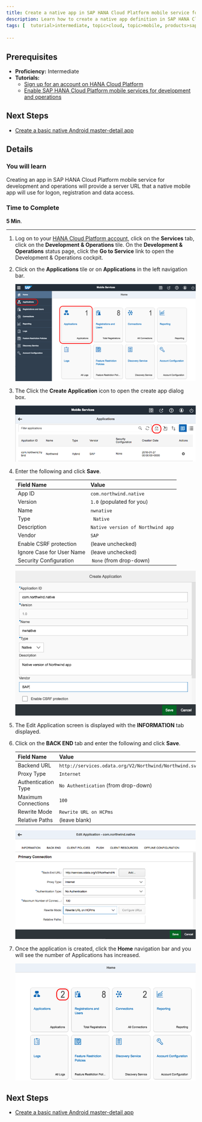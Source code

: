 ```yaml
---
title: Create a native app in SAP HANA Cloud Platform mobile service for development and operations
description: Learn how to create a native app definition in SAP HANA Cloud Platform mobile service for development and operations
tags: [  tutorial>intermediate, topic>cloud, topic>mobile, products>sap-hana-cloud-platform ]

---
```


## Prerequisites  
 - **Proficiency:** Intermediate
 - **Tutorials:** 
   - [Sign up for an account on HANA Cloud Platform](http://go.sap.com/developer/tutorials/hcp-create-trial-account.html)
   - [Enable SAP HANA Cloud Platform mobile services for development and operations](http://go.sap.com/developer/tutorials/hcpms-enable-mobile-services.html)

## Next Steps
 - [Create a basic native Android master-detail app](http://go.sap.com/developer/tutorials/hcpdo-basic-android-app.html)

## Details
### You will learn  
Creating an app in SAP HANA Cloud Platform mobile service for development and operations will provide a server URL that a native mobile app will use for logon, registration and data access.

### Time to Complete
**5 Min**.

---

1. Log on to your [HANA Cloud Platform account](https://account.hanatrial.ondemand.com/cockpit), click on the **Services** tab, click on  the **Development & Operations** tile. On the **Development & Operations** status page, click the **Go to Service** link to open the Development & Operations cockpit.

2. Click on the **Applications** tile or on **Applications** in the left navigation bar.

    ![Development and Operations cockpit](mg6-1-02.png)

3. The Click the **Create Application** icon to open the create app dialog box. 

    ![Applicaitons tile](mg6-1-03.png)


4. Enter the following and click **Save**.

    Field Name              | Value
    :---------------------- | :-------------    
    App ID                  | `com.northwind.native`
    Version                 | `1.0` (populated for you)
    Name                    | `nwnative`
    Type                    | ` Native`
    Description             | `Native version of Northwind app`
    Vendor                  | `SAP`
    Enable CSRF protection  | (leave unchecked)
    Ignore Case for User Name | (leave unchecked)
    Security Configuration    | `None` (from drop-down)

    ![Create Application](mg6-1-04.png)


5. The Edit Application screen is displayed with the **INFORMATION** tab displayed. 

6. Click on the **BACK END** tab and enter the following and click **Save**. 

    Field Name              | Value
    :---------------------- | :-------------    
    Backend URL             | `http://services.odata.org/V2/Northwind/Northwind.svc`
    Proxy Type              | `Internet`
    Authentication Type     | `No Authentication` (from drop-down)
    Maximum Connections     | `100`
    Rewrite Mode            | `Rewrite URL on HCPms`
    Relative Paths          | (leave blank)


    ![BACK END Information](mg6-1-06.png)
    
7. Once the application is created, click the **Home** navigation bar and you will see the number of Applications has increased. 

    ![Cockpit homepage](mg6-1-07.png)

## Next Steps
 - [Create a basic native Android master-detail app](http://go.sap.com/developer/tutorials/hcpdo-basic-android-app.html)
